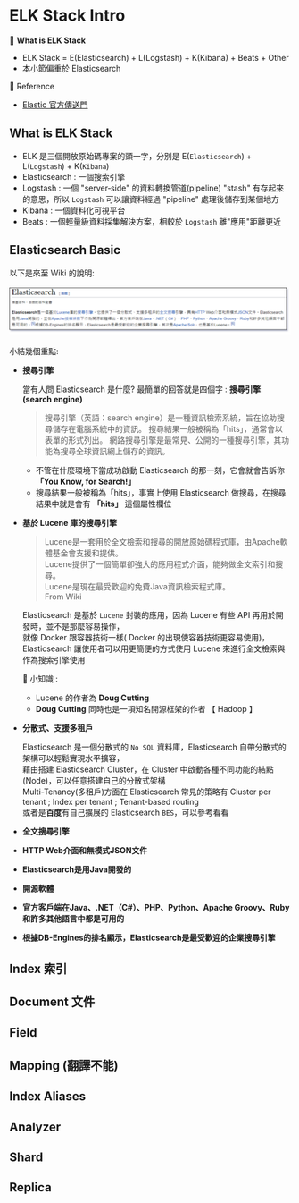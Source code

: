 # ELK Stack Intro

:closed_book: **What is ELK Stack**

* ELK Stack = E(Elasticsearch) + L(Logstash) + K(Kibana) + Beats + Other
* 本小節偏重於 Elasticsearch

:blue_book: Reference

* [Elastic 官方傳送門](https://www.elastic.co/)

## What is ELK Stack

* ELK 是三個開放原始碼專案的頭一字，分別是 E(`Elasticsearch`) + L(`Logstash`) + K(`Kibana`)
* Elasticsearch : 一個搜索引擎
* Logstash : 一個 "server‑side" 的資料轉換管道(pipeline) "stash" 有存起來的意思，所以 `Logstash` 可以讓資料經過 "pipeline" 處理後儲存到某個地方
* Kibana : 一個資料化可視平台
* Beats : 一個輕量級資料採集解決方案，相較於 `Logstash` 離"應用"距離更近

## Elasticsearch Basic

以下是來至 Wiki 的說明:  
&nbsp;  
![Es wiki](../.vuepress/public/chapter2/Intro/eswiki.png)
&nbsp;  
小結幾個重點:

* **搜尋引擎**

  當有人問 Elasticsearch 是什麼? 最簡單的回答就是四個字 : **搜尋引擎 (search engine)**

  > 搜尋引擎（英語：search engine）是一種資訊檢索系統，旨在協助搜尋儲存在電腦系統中的資訊。
  > 搜尋結果一般被稱為「hits」，通常會以表單的形式列出。
  > 網路搜尋引擎是最常見、公開的一種搜尋引擎，其功能為搜尋全球資訊網上儲存的資訊。  

  * 不管在什麼環境下當成功啟動 Elasticsearch 的那一刻，它會就會告訴你 **「You Know, for Search!」**
  * 搜尋結果一般被稱為「hits」，事實上使用 Elasticsearch 做搜尋，在搜尋結果中就是會有 **「hits」** 這個屬性欄位

* **基於 Lucene 庫的搜尋引擎**

  > Lucene是一套用於全文檢索和搜尋的開放原始碼程式庫，由Apache軟體基金會支援和提供。  
  > Lucene提供了一個簡單卻強大的應用程式介面，能夠做全文索引和搜尋。  
  > Lucene是現在最受歡迎的免費Java資訊檢索程式庫。  
  > From Wiki

  Elasticsearch 是基於 `Lucene` 封裝的應用，因為 Lucene 有些 API 再用於開發時，並不是那麼容易操作，  
  就像 Docker 跟容器技術一樣( Docker 的出現使容器技術更容易使用)，  
  Elasticsearch 讓使用者可以用更簡便的方式使用 Lucene 來進行全文檢索與作為搜索引擎使用  

  :notebook: 小知識 :
  * Lucene 的作者為 **Doug Cutting**
  * **Doug Cutting** 同時也是一項知名開源框架的作者 【 Hadoop 】

* **分散式、支援多租戶**
  
  Elasticsearch 是一個分散式的 `No SQL` 資料庫，Elasticsearch 自帶分散式的架構可以輕鬆實現水平擴容，  
  藉由搭建 Elasticsearch Cluster，在 Cluster 中啟動各種不同功能的結點 (Node)，可以任意搭建自己的分散式架構  
  Multi-Tenancy(多租戶)方面在 Elasticsearch 常見的策略有 Cluster per tenant ; Index per tenant ; Tenant-based routing  
  或者是**百度**有自己擴展的 Elasticsearch `BES`，可以參考看看

* **全文搜尋引擎**
* **HTTP Web介面和無模式JSON文件**
* **Elasticsearch是用Java開發的**
* **開源軟體**
* **官方客戶端在Java、.NET（C#）、PHP、Python、Apache Groovy、Ruby和許多其他語言中都是可用的**
* **根據DB-Engines的排名顯示，Elasticsearch是最受歡迎的企業搜尋引擎**

## Index 索引

## Document 文件

## Field

## Mapping (翻譯不能)

## Index Aliases

## Analyzer

## Shard

## Replica
